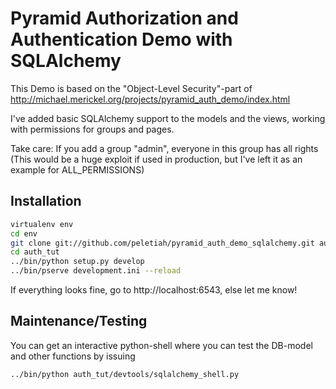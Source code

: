 Pyramid Authorization and Authentication Demo with SQLAlchemy
=============================================================

This Demo is based on the "Object-Level Security"-part of http://michael.merickel.org/projects/pyramid_auth_demo/index.html

I've added basic SQLAlchemy support to the models and the views, working with permissions for groups and pages.

Take care: If you add a group "admin", everyone in this group has all rights (This would be a huge exploit if used in production, but I've left it as an example for ALL_PERMISSIONS)

Installation
------------

```bash
virtualenv env
cd env
git clone git://github.com/peletiah/pyramid_auth_demo_sqlalchemy.git auth_tut
cd auth_tut
../bin/python setup.py develop
../bin/pserve development.ini --reload
```

If everything looks fine, go to http://localhost:6543, else let me know!

Maintenance/Testing
-------------------


You can get an interactive python-shell where you can test the DB-model and other functions by issuing
```
../bin/python auth_tut/devtools/sqlalchemy_shell.py
```
